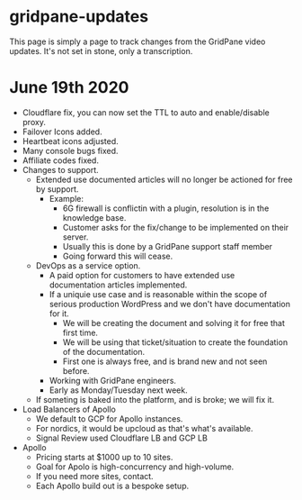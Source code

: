 # gridpane-updates
This page is simply a page to track changes from the GridPane video updates. It's not set in stone, only a transcription.

# June 19th 2020
* Cloudflare fix, you can now set the TTL to auto and enable/disable proxy.
* Failover Icons added.
* Heartbeat icons adjusted.
* Many console bugs fixed.
* Affiliate codes fixed.
* Changes to support.
	* Extended use documented articles will no longer be actioned for free by support.
		* Example: 
			* 6G firewall is conflictin with a plugin, resolution is in the knowledge base.
			* Customer asks for the fix/change to be implemented on their server.
			* Usually this is done by a GridPane support staff member
			* Going forward this will cease.
	* DevOps as a service option.
		* A paid option for customers to have extended use documentation articles implemented.
		* If a uniquie use case and is reasonable within the scope of serious production WordPress and we don't have documentation for it.
			* We will be creating the document and solving it for free that first time.
			* We will be using that ticket/situation to create the foundation of the documentation.
			* First one is always free, and is brand new and not seen before.
		* Working with GridPane engineers.
		* Early as Monday/Tuesday next week.
	* If someting is baked into the platform, and is broke; we will fix it.
* Load Balancers of Apollo
	* We default to GCP for Apollo instances.
	* For nordics, it would be upcloud as that's what's available.
	* Signal Review used Cloudflare LB and GCP LB
* Apollo
	* Pricing starts at $1000 up to 10 sites.
	* Goal for Apolo is high-concurrency and high-volume.
	* If you need more sites, contact.
	* Each Apollo build out is a bespoke setup.

